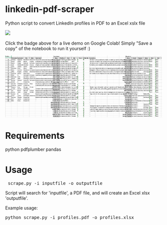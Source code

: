 # linkedin-pdf-scraper
Python script to convert LinkedIn profiles in PDF to an Excel xslx file

[<img src="https://img.shields.io/badge/live-demo-brightgreen?style=for-the-badge&logo=appveyor?">](https://colab.research.google.com/drive/11Y05qje8OhoB36qS7Mo5oEo3vdJygPGT?usp=sharing)

Click the badge above for a live demo on Google Colab! Simply "Save a copy" of the notebook to run it yourself :)


![alt tag](https://github.com/btphan95/linkedin-pdf-scraper/blob/master/preview.png?raw=true)
            
Requirements
============
python
pdfplumber
pandas

Usage
============
<pre> scrape.py -i inputfile -o outputfile
</pre>
Script will search for 'inputfile', a PDF file, and will create an Excel xlsx 'outputfile'.

Example usage:
<pre>
python scrape.py -i profiles.pdf -o profiles.xlsx
</pre>
